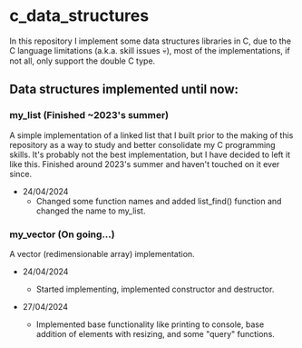 # c_data_structures

In this repository I implement some data structures libraries in C, due to the C language limitations (a.k.a. skill issues :skull:), most of the implementations, if not all, only support the double C type.

## Data structures implemented until now:

### my_list (Finished ~2023's summer)

A simple implementation of a linked list that I built prior to the making of this repository as a way to study and better consolidate my C programming skills. It's probably not the best implementation, but I have decided to left it like this. Finished around 2023's summer and haven't touched on it ever since.

- 24/04/2024
    - Changed some function names and added list_find() function and changed the name to my_list.

### my_vector (On going...)

A vector (redimensionable array) implementation.

- 24/04/2024
    - Started implementing, implemented constructor and destructor.

- 27/04/2024
    - Implemented base functionality like printing to console, base addition of elements with resizing, and some "query" functions.   


